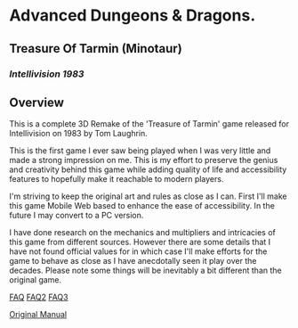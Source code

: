 # Advanced Dungeons & Dragons.
## Treasure Of Tarmin (Minotaur)
### _Intellivision 1983_

## Overview

This is a complete 3D Remake of the 'Treasure of Tarmin' game released for Intellivision 
on 1983 by Tom Laughrin.

This is the first game I ever saw being played when I was very little and made a strong 
impression on me.  This is my effort to preserve the genius and creativity behind this
game while adding quality of life and accessibility features to hopefully make it reachable
to modern players.

I'm striving to keep the original art and rules as close as I can.  First I'll make this
game Mobile Web based to enhance the ease of accessibility. In the future I may convert to
a PC version.

I have done research on the mechanics and multipliers and intricacies of this game from
different sources.  However there are some details that I have not found official values 
for in which case I'll make efforts for the game to behave as close as I have anecdotally
seen it play over the decades.   Please note some things will be inevitably a bit different
than the original game.

[FAQ](docs/FAQ.txt)
[FAQ2](docs/FAQ2.txt)
[FAQ3](docs/FAQ3.txt)

[Original Manual](https://archive.org/details/Advanced_Dungeons_and_Dragons_Treasure_of_Tarmin_1982_Mattel/page/n3/mode/2up_)